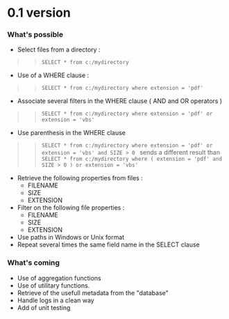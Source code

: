 # 0.1 version #

### What's possible ###
  * Select files from a directory :
> > `SELECT * from c:/mydirectory `
  * Use of a WHERE clause :
> > `SELECT * from c:/mydirectory where extension = 'pdf'`
  * Associate several filters in the WHERE clause ( AND and OR operators )
> > `SELECT * from c:/mydirectory where extension = 'pdf' or extension = 'vbs'`
  * Use parenthesis in the WHERE clause
> > `SELECT * from c:/mydirectory where extension = 'pdf' or extension = 'vbs' and SIZE > 0 ` sends a different result than `SELECT * from c:/mydirectory where ( extension = 'pdf' and SIZE > 0 ) or extension = 'vbs'`
  * Retrieve the following properties from files :
    * FILENAME
    * SIZE
    * EXTENSION
  * Filter on the following file properties :
    * FILENAME
    * SIZE
    * EXTENSION
  * Use paths in Windows or Unix format
  * Repeat several times the same field name in the SELECT clause

### What's coming ###
  * Use of aggregation functions
  * Use of utilitary functions.
  * Retrieve of the usefull metadata from the "database"
  * Handle logs in a clean way
  * Add of unit testing
